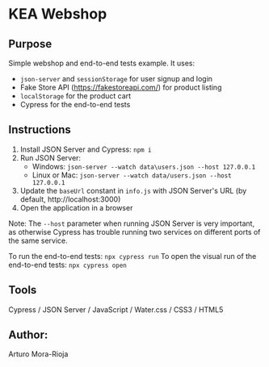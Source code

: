 # KEA Webshop

## Purpose
Simple webshop and end-to-end tests example. It uses:
- `json-server` and `sessionStorage` for user signup and login
- Fake Store API (https://fakestoreapi.com/) for product listing
- `localStorage` for the product cart
- Cypress for the end-to-end tests

## Instructions
1. Install JSON Server and Cypress: `npm i`
2. Run JSON Server: 
    - Windows: `json-server --watch data\users.json --host 127.0.0.1`
    - Linux or Mac: `json-server --watch data/users.json --host 127.0.0.1`
3. Update the `baseUrl` constant in `info.js` with JSON Server's URL (by default, http://localhost:3000)
4. Open the application in a browser

Note: The `--host` parameter when running JSON Server is very important, as otherwise Cypress has trouble running two services on different ports of the same service.

To run the end-to-end tests: `npx cypress run`
To open the visual run of the end-to-end tests: `npx cypress open`

## Tools
Cypress / JSON Server / JavaScript / Water.css / CSS3 / HTML5

## Author:
Arturo Mora-Rioja